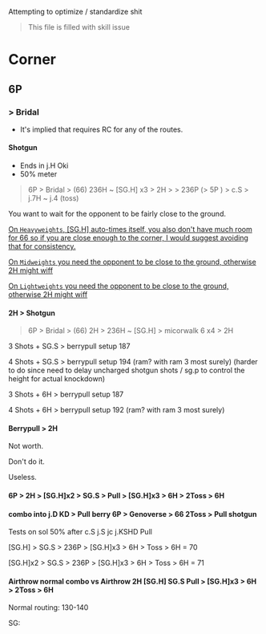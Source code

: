 Attempting to optimize / standardize shit

> This file is filled with skill issue 

# Corner

## 6P

### > Bridal

- It's implied that requires RC for any of the routes.

#### Shotgun

+ Ends in j.H Oki
+ 50% meter

> 6P > Bridal > (66) 236H ~ [SG.H] x3 > 2H > > 236P (> 5P ) > c.S > j.7H ~ j.4 (toss)
 
You want to wait for the opponent to be fairly close to the ground.

[On `Heavyweights`, \[SG.H\] auto-times itself, you also don't have much room for 66 so if you are close enough to the corner, I would suggest avoiding that for consistency.](https://youtu.be/0TOLiMpZfPE)

[On `Midweights` you need the opponent to be close to the ground, otherwise 2H might wiff](https://youtu.be/jms8jiFEFX0)

[On `Lightweights` you need the opponent to be close to the ground, otherwise 2H might wiff](https://youtu.be/YbvlzDUYD8o)

#### 2H > Shotgun

> 6P > Bridal > (66) 2H > 236H ~ [SG.H] > micorwalk 6  x4 > 2H

[//]: # (> 6P > Bridal > &#40;66&#41; 2H > 236H ~ [SG.H] > micorwalk 6  x4 > 2H > > 236P &#40;> 5P &#41; > c.S > j.7H ~ j.4 &#40;toss&#41;)

3 Shots + SG.S > berrypull setup 187

4 Shots + SG.S > berrypull setup 194
(ram? with ram 3 most surely)
(harder to do since need to delay uncharged shotgun shots / sg.p to control the height for actual knockdown)

3 Shots + 6H > berrypull setup 187

4 Shots + 6H > berrypull setup 192
(ram? with ram 3 most surely)


#### Berrypull > 2H

Not worth.

Don't do it.

Useless.



#### 6P > 2H > [SG.H]x2 > SG.S > Pull > [SG.H]x3 > 6H > 2Toss > 6H


#### combo into j.D KD > Pull berry 6P > Genoverse > 66 2Toss > Pull shotgun  


Tests on sol 50% after c.S j.S jc j.KSHD Pull

[SG.H] > SG.S > 236P > [SG.H]x3 > 6H > Toss > 6H = 70


[SG.H]x2 > SG.S > 236P > [SG.H]x3 > 6H > Toss > 6H = 71


#### Airthrow normal combo vs Airthrow 2H [SG.H] SG.S Pull > [SG.H]x3 > 6H > 2Toss > 6H  

Normal routing: 130-140


SG: